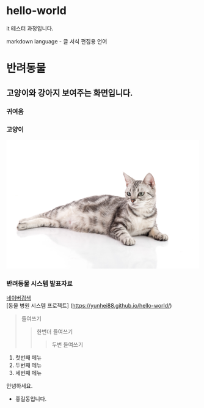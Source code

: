 # hello-world
it 테스터 과정입니다.

markdown language - 글 서식 편집용 언어

# 반려동물
## 고양이와 강아지 보여주는 화면입니다.
### 귀여움

### 고양이
 <img src='고양지.png'/>

### 반려동물 시스템 발표자료
[네이버검색](https://www.naver.com)<br>
[동물 병원 시스템 프로젝트]
(https://yunhei88.github.io/hello-world/)
<br>
>들여쓰기
>>한번더 들여쓰기
>>>두번 들여쓰기

1. 첫번째 메뉴
2. 두번째 메뉴
3. 세번째 메뉴


안녕하세요.
* 홍길동입니다.
